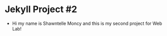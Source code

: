 
<h1>Jekyll Project #2</h1>

* Hi my name is Shawntelle Moncy and this is my second project for Web Lab!



